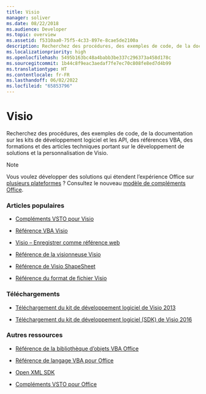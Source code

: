 ```yaml
---
title: Visio
manager: soliver
ms.date: 08/22/2018
ms.audience: Developer
ms.topic: overview
ms.assetid: f5310aa0-75f5-4c33-897e-8cae5de2100a
description: Recherchez des procédures, des exemples de code, de la documentation sur les kits de développement logiciel et les API, des références VBA, des formations et des articles techniques portant sur le développement de solutions et la personnalisation de Visio.
ms.localizationpriority: high
ms.openlocfilehash: 5495b163bc48a4babb3be337c296373a458d178c
ms.sourcegitcommit: 1b44c8f9eac3aedaf7fe7ec70c808fe8ed7d4b99
ms.translationtype: HT
ms.contentlocale: fr-FR
ms.lasthandoff: 06/02/2022
ms.locfileid: "65853796"
---
```

# <a name="visio"></a>Visio

Recherchez des procédures, des exemples de code, de la documentation sur les kits de développement logiciel et les API, des références VBA, des formations et des articles techniques portant sur le développement de solutions et la personnalisation de Visio.
  
> [!NOTE]
> Vous voulez développer des solutions qui étendent l’expérience Office sur [plusieurs plateformes](/office/dev/add-ins/overview/office-add-in-availability) ? Consultez le nouveau [modèle de compléments Office](/office/dev/add-ins/overview/office-add-ins). 
  
### <a name="viewed-most"></a>Articles populaires

- [Compléments VSTO pour Visio](/visualstudio/vsto/visio-solutions?view=vs-2017&preserve-view=true)

- [Référence VBA Visio](/office/vba/api/overview/visio)
  
- [Visio – Enregistrer comme référence web](/office/vba/api/overview/Visio/visio-save-as-web-reference)
  
- [Référence de la visionneuse Visio](/office/vba/api/overview/visio/visio-viewer-reference)
  
- [Référence de Visio ShapeSheet](visio-shapesheet-reference.md)
  
- [Référence du format de fichier Visio](visio-file-format-reference.md)
  
### <a name="downloads"></a>Téléchargements
  
- [Téléchargement du kit de développement logiciel de Visio 2013](https://www.microsoft.com/download/details.aspx?id=36825)

- [Téléchargement du kit de développement logiciel (SDK) de Visio 2016](https://www.microsoft.com/download/details.aspx?id=51221)  

### <a name="other-resources"></a>Autres ressources
  
- [Référence de la bibliothèque d’objets VBA Office](/office/vba/api/overview/library-reference)
  
- [Référence de langage VBA pour Office](/office/vba/api/overview/language-reference)
  
- [Open XML SDK](/office/open-xml/open-xml-sdk)
  
- [Compléments VSTO pour Office](/visualstudio/vsto/create-vsto-add-ins-for-office-by-using-visual-studio?view=vs-2017&preserve-view=true)
  

